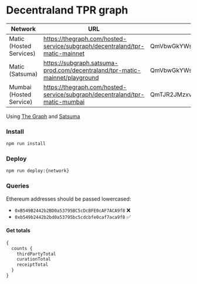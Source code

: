 # Decentraland TPR graph

|Network|URL|Current|Previous|
|-|-|-|-|
|Matic (Hosted Services)|https://thegraph.com/hosted-service/subgraph/decentraland/tpr-matic-mainnet |QmVbwGkYWs8JvUoyyfQbsyfVzTBHvZA5oLkCChGPUpYU8b|-|
|Matic (Satsuma)|https://subgraph.satsuma-prod.com/decentraland/tpr-matic-mainnet/playground|QmVbwGkYWs8JvUoyyfQbsyfVzTBHvZA5oLkCChGPUpYU8b|-|
|Mumbai (Hosted Service)|https://thegraph.com/hosted-service/subgraph/decentraland/tpr-matic-mumbai|QmTJR2JMzxvTfUgXaGSPdEcsnb2R5sTUyKS5DuZEMhvMoq|-|

Using [The Graph](https://thegraph.com) and [Satsuma](https://www.satsuma.xyz/)

### Install

```bash
npm run install
```

### Deploy

```bash
npm run deploy:{network}
```

### Queries

Ethereum addresses should be passed lowercased:

- `0xB549B2442b2BD0a53795BC5cDcBFE0cAF7ACA9f8` ❌
- `0xb549b2442b2bd0a53795bc5cdcbfe0caf7aca9f8` ✅

#### Get totals

```typescript
{
  counts {
    thirdPartyTotal
    curationTotal
    receiptTotal
  }
}
```
